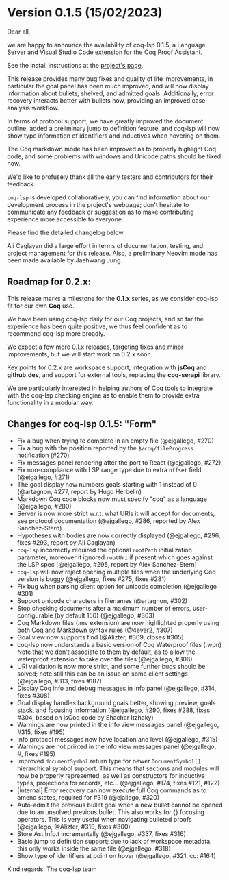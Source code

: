 # Version 0.1.5 (15/02/2023)

Dear all,

we are happy to announce the availability of coq-lsp 0.1.5, a Language Server and Visual Studio Code extension for the Coq Proof Assistant.

See the install instructions at the [project's page](https://github.com/ejgallego/coq-lsp). 

This release provides many bug fixes and quality of life improvements, in particular the goal panel has been much improved, and will now display information about bullets, shelved, and admitted
goals. Additionally, error recovery interacts better with bullets now, providing an improved case-analysis workflow.

In terms of protocol support, we have greatly improved the document outline, added a preliminary jump to definition feature, and coq-lsp will now show type information of identifiers and inductives when
hovering on them.

The Coq markdown mode has been improved as to properly highlight Coq code, and some problems with windows and Unicode paths should be fixed now.

We'd like to profusely thank all the early testers and contributors for their feedback.

`coq-lsp` is developed collaboratively, you can find information about our development process in the project's webpage; don't hesitate to communicate any feedback or suggestion as to make contributing
experience more accessible to everyone.

Please find the detailed changelog below.

Ali Caglayan did a large effort in terms of documentation, testing, and project management for this release. Also, a preliminary Neovim mode has been made available by Jaehwang Jung.

Roadmap for 0.2.x:
------------------

This release marks a milestone for the **0.1.x** series, as we consider coq-lsp fit for our own **Coq** use.

We have been using coq-lsp daily for our Coq projects, and so far the experience has been quite positive; we thus feel confident as to recommend coq-lsp more broadly.

We expect a few more 0.1.x releases, targeting fixes and minor improvements, but we will start work on 0.2.x soon.

Key points for 0.2.x are workspace support, integration with **jsCoq** and **github.dev**, and support for external tools, replacing the **coq-serapi** library.

We are particularly interested in helping authors of Coq tools to integrate with the coq-lsp checking engine as to enable them to provide extra functionality in a modular way.

Changes for coq-lsp 0.1.5: "Form"
---------------------------------

 - Fix a bug when trying to complete in an empty file (@ejgallego,  #270)
 - Fix a bug with the position reported by the `$/coq/fileProgress` notification (#270)
 - Fix messages panel rendering after the port to React (@ejgallego, #272)
 - Fix non-compliance with LSP range type due to extra `offset` field (@ejgallego, #271)
 - The goal display now numbers goals starting with 1 instead of 0 (@artagnon, #277, report by Hugo Herbelin)
 - Markdown Coq code blocks now must specify "coq" as a language (@ejgallego, #280)
 - Server is now more strict w.r.t. what URIs it will accept for documents, see protocol documentation (@ejgallego, #286, reported by Alex Sanchez-Stern)
 - Hypotheses with bodies are now correctly displayed (@ejgallego, #296, fixes #293, report by Ali Caglayan)
 - `coq-lsp` incorrectly required the optional `rootPath` initialization parameter, moreover it ignored `rootUri` if present which goes against the LSP spec (@ejgallego, #295, report by Alex
   Sanchez-Stern)
 - `coq-lsp` will now reject opening multiple files when the underlying Coq version is buggy (@ejgallego, fixes #275, fixes #281)
 - Fix bug when parsing client option for unicode completion (@ejgallego #301)
 - Support unicode characters in filenames (@artagnon, #302)
 - Stop checking documents after a maximum number of errors, user-configurable (by default 150) (@ejgallego, #303)
 - Coq Markdown files (.mv extension) are now highlighted properly using both Coq and Markdown syntax rules (@4ever2, #307)
 - Goal view now supports find (@Alizter, #309, closes #305)
 - coq-lsp now understands a basic version of Coq Waterproof files (.wpn) Note that we don't associate to them by default, as to allow the waterproof extension to take over the files (@ejgallego, #306)
 - URI validation is now more strict, and some further bugs should be solved; note still this can be an issue on some client settings (@ejgallego, #313, fixes #187)
 - Display Coq info and debug messages in info panel (@ejgallego, #314, fixes #308)
 - Goal display handles background goals better, showing preview, goals stack, and focusing information (@ejgallego, #290, fixes #288, fixes #304, based on jsCoq code by Shachar Itzhaky)
 - Warnings are now printed in the info view messages panel (@ejgallego, #315, fixes #195)
 - Info protocol messages now have location and level (@ejgallego, #315)
 - Warnings are not printed in the info view messages panel (@ejgallego, #, fixes #195)
 - Improved `documentSymbol` return type for newer `DocumentSymbol[]` hierarchical symbol support. This means that sections and modules will now be properly represented, as well as constructors for inductive types, projections for records, etc...  (@ejgallego, #174, fixes #121, #122)
 - [internal] Error recovery can now execute full Coq commands as to amend states, required for #319 (@ejallego, #320)
 - Auto-admit the previous bullet goal when a new bullet cannot be opened due to an unsolved previous bullet. This also works for {} focusing operators. This is very useful when navigating bulleted proofs (@ejgallego, @Alizter, #319, fixes #300)
 - Store Ast.Info.t incrementally (@ejgallego, #337, fixes #316)
 - Basic jump to definition support; due to lack of workspace metadata, this only works inside the same file (@ejgallego, #318)
 - Show type of identifiers at point on hover (@ejgallego, #321, cc:  #164)

Kind regards,
The coq-lsp team
